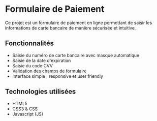 # Formulaire de Paiement

Ce projet est un formulaire de paiement en ligne permettant de saisir les informations de carte bancaire de manière sécurisée et intuitive.

## Fonctionnalités

- Saisie du numéro de carte bancaire avec masque automatique
- Saisie de la date d'expiration
- Saisie du code CVV
- Validation des champs de formulaire
- Interface simple , responsive et user friendly

## Technologies utilisées

- HTML5
- CSS3 & CSS
- Javascript (JS)


























